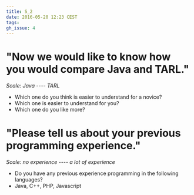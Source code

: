 ```yaml
---
title: S_2
date: 2016-05-20 12:23 CEST
tags:
gh_issue: 4
---
```


# "Now we would like to know how you would compare Java and TARL."
_Scale: Java ---- TARL_

- Which one do you think is easier to understand for a novice?
- Which one is easier to understand for you?
- Which one do you like more?


# "Please tell us about your previous programming experience."
_Scale: no experience ---- a lot of experience_


- Do you have any previous experience programming in the following languages?
- Java, C++, PHP, Javascript
